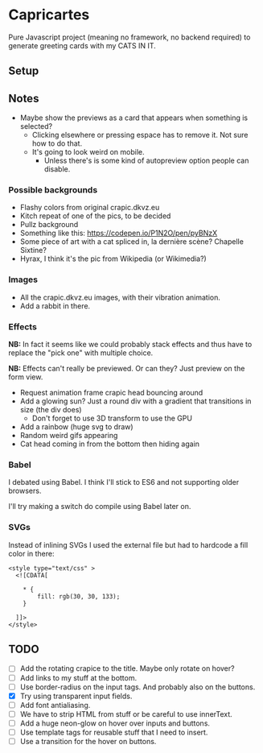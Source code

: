 # Capricartes
Pure Javascript project (meaning no framework, no backend required) to generate greeting cards with my CATS IN IT.

## Setup

## Notes
* Maybe show the previews as a card that appears when something is selected?
  * Clicking elsewhere or pressing espace has to remove it. Not sure how to do that.
  * It's going to look weird on mobile.
    * Unless there's is some kind of autopreview option people can disable.

### Possible backgrounds
* Flashy colors from original crapic.dkvz.eu
* Kitch repeat of one of the pics, to be decided
* Pullz background
* Something like this: https://codepen.io/P1N2O/pen/pyBNzX
* Some piece of art with a cat spliced in, la dernière scène? Chapelle Sixtine?
* Hyrax, I think it's the pic from Wikipedia (or Wikimedia?)

### Images
* All the crapic.dkvz.eu images, with their vibration animation.
* Add a rabbit in there.

### Effects
**NB:** In fact it seems like we could probably stack effects and thus have to replace the "pick one" with multiple choice.

**NB:** Effects can't really be previewed. Or can they? Just preview on the form view.

* Request animation frame crapic head bouncing around
* Add a glowing sun? Just a round div with a gradient that transitions in size (the div does)
  * Don't forget to use 3D transform to use the GPU
* Add a rainbow (huge svg to draw)
* Random weird gifs appearing
* Cat head coming in from the bottom then hiding again

### Babel
I debated using Babel. I think I'll stick to ES6 and not supporting older browsers.

I'll try making a switch do compile using Babel later on.

### SVGs
Instead of inlining SVGs I used the external file but had to hardcode a fill color in there:
```
<style type="text/css" >
  <![CDATA[

    * {
        fill: rgb(30, 30, 133);
    }

  ]]>
</style>
```

## TODO
- [ ] Add the rotating crapice to the title. Maybe only rotate on hover?
- [ ] Add links to my stuff at the bottom.
- [ ] Use border-radius on the input tags. And probably also on the buttons.
- [x] Try using transparent input fields.
- [ ] Add font antialiasing.
- [ ] We have to strip HTML from stuff or be careful to use innerText.
- [ ] Add a huge neon-glow on hover over inputs and buttons.
- [ ] Use template tags for reusable stuff that I need to insert.
- [ ] Use a transition for the hover on buttons.
